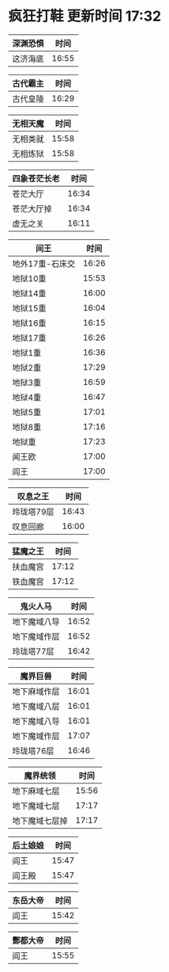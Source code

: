 # 疯狂打鞋 更新时间 17:32

| 深渊恐惧   | 时间    |
|--------|-------|
| 这济海底 | 16:55 |

| 古代霸主   | 时间    |
|--------|-------|
| 古代皇陵 | 16:29 |

| 无相天魔   | 时间    |
|--------|-------|
| 无相类就 | 15:58 |
| 无相炼狱 | 15:58 |

| 四象苍茫长老   | 时间    |
|--------|-------|
| 苍茫大厅 | 16:34 |
| 苍茫大厅掉 | 16:34 |
| 虚无之关 | 16:11 |

| 间王   | 时间    |
|--------|-------|
| 地外17重-石床交 | 16:26 |
| 地狱10重 | 15:53 |
| 地狱14重 | 16:00 |
| 地狱15重 | 16:04 |
| 地狱16重 | 16:15 |
| 地狱17重 | 16:26 |
| 地狱1重 | 16:36 |
| 地狱2重 | 17:29 |
| 地狱3重 | 16:59 |
| 地狱4重 | 16:47 |
| 地狱5重 | 17:01 |
| 地狱8重 | 17:16 |
| 地狱重 | 17:23 |
| 闻王欧 | 17:00 |
| 阎王 | 17:00 |

| 叹息之王   | 时间    |
|--------|-------|
| 玲珑塔79层 | 16:43 |
| 叹息回廊 | 16:00 |

| 猛魔之王   | 时间    |
|--------|-------|
| 扶血魔宫 | 17:12 |
| 铁血魔宫 | 17:12 |

| 鬼火人马   | 时间    |
|--------|-------|
| 地下魔域八导 | 16:52 |
| 地下魔域作层 | 16:52 |
| 玲珑塔77层 | 16:42 |

| 魔界巨兽   | 时间    |
|--------|-------|
| 地下麻域作层 | 16:01 |
| 地下魔域八层 | 16:01 |
| 地下魔域八导 | 16:01 |
| 地下魔域作层 | 17:07 |
| 玲珑塔76层 | 16:46 |

| 魔界统领   | 时间    |
|--------|-------|
| 地下麻域七层 | 15:56 |
| 地下魔域七层 | 17:17 |
| 地下魔域七层掉 | 17:17 |

| 后土娘娘   | 时间    |
|--------|-------|
| 阎王 | 15:47 |
| 阎王殿 | 15:47 |

| 东岳大帝   | 时间    |
|--------|-------|
| 阎王 | 15:42 |

| 酆都大帝   | 时间    |
|--------|-------|
| 阎王 | 15:55 |